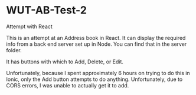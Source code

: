 # WUT-AB-Test-2
Attempt with React


This is an attempt at an Address book in React. 
It can display the required info from a back end server set up in Node.
You can find that in the server folder.

It has buttons with which to Add, Delete, or Edit.

Unfortunately, because I spent approximately 6 hours on trying to do this in Ionic,
only the Add button attempts to do anything. Unfortunately, due to CORS errors, I was unable
to actually get it to add.
